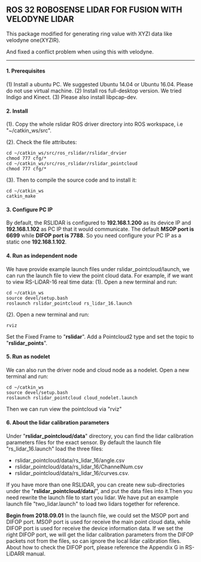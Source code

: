 ## ROS 32 ROBOSENSE LIDAR FOR FUSION WITH VELODYNE LIDAR

This package modified for generating ring value with XYZI data like velodyne one(XYZIR).

And fixed a conflict problem when using this with velodyne.



---



#### 1. Prerequisites

(1) Install a ubuntu PC. We suggested Ubuntu 14.04 or Ubuntu 16.04. Please do not use virtual machine.
(2) Install ros full-desktop version. We tried Indigo and Kinect.
(3) Please also install libpcap-dev.

####  2. Install
(1). Copy the whole rslidar ROS driver directory into ROS workspace, i.e "~/catkin_ws/src".

(2). Check the file attributes:

```
cd ~/catkin_ws/src/ros_rslidar/rslidar_drvier
chmod 777 cfg/*
cd ~/catkin_ws/src/ros_rslidar/rslidar_pointcloud
chmod 777 cfg/*
```

(3). Then to compile the source code and to install it:

```
cd ~/catkin_ws
catkin_make
```
#### 3. Configure PC IP
By default, the RSLIDAR is configured to **192.168.1.200** as its device IP and **192.168.1.102** as PC IP that it would communicate. The default **MSOP port is 6699** while **DIFOP port is 7788**.
So you need configure your PC IP as a static one **192.168.1.102**.

#### 4. Run as independent node
We have provide example launch files under rslidar_pointcloud/launch, we can run the launch file to view the point cloud data. For example, if we want to view RS-LiDAR-16 real time data:
(1). Open a new terminal and run:

```
cd ~/catkin_ws
source devel/setup.bash
roslaunch rslidar_pointcloud rs_lidar_16.launch
```

(2). Open a new terminal and run:

```
rviz
```
Set the Fixed Frame to "**rslidar**".
Add a Pointcloud2 type and set the topic to "**rslidar_points**".

#### 5. Run as nodelet
We can also run the driver node and cloud node as a nodelet.
Open a new terminal and run:

```
cd ~/catkin_ws
source devel/setup.bash
roslaunch rslidar_pointcloud cloud_nodelet.launch
```
Then we can run view the pointcloud via "rviz"

#### 6. About the lidar calibration parameters
Under "**rslidar_pointcloud/data**" directory, you can find the lidar calibration parameters files for the exact sensor. By default the launch file "rs_lidar_16.launch" load the three files:
- rslidar_pointcloud/data/rs_lidar_16/angle.csv
- rslidar_pointcloud/data/rs_lidar_16/ChannelNum.csv
- rslidar_pointcloud/data/rs_lidar_16/curves.csv.

If you have more than one RSLIDAR, you can create new sub-directories under the "**rslidar_pointcloud/data/**", and put the data files into it.Then you need rewrite the launch file to start you lidar. We have put an example launch file "two_lidar.launch" to load two lidars together for reference.

**Begin from 2018.09.01**
In the launch file, we could set the MSOP port and DIFOP port.
MSOP port is used for receive the main point cloud data, while DIFOP port is used for receive the device information data. If we set the right DIFOP port, we will get the lidar calibration parameters from the DIFOP packets not from the files, so can ignore the local lidar calibration files. About how to check the DIFOP port, please reference the Appendix G in RS-LiDARR manual.
